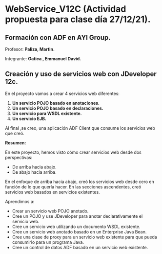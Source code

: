 # WebService_V12C  (Actividad propuesta para clase día 27/12/21).

## **Formación con ADF en AYI Group.**

Profesor:
**Paliza, Martin.**  

Integrante: **Gatica , Emmanuel David.**

## Creación y uso de servicios web con JDeveloper 12c.

En el proyecto vamos a crear 4 servicios web diferentes:

1) **Un servicio POJO basado en anotaciones.**
2) **Un servicio POJO basado en declaraciones.**
3) **Un servicio para WSDL existente.**
4) **Un servicio EJB.**

Al final ,se creo, una aplicación ADF Client que consume los servicios web que creó.

**Resumen:**

En este proyecto, hemos visto cómo crear servicios web desde dos perspectivas:
- De arriba hacia abajo.
- De abajo hacia arriba. 

En el enfoque de arriba hacia abajo, creó los servicios web desde cero en función de lo que quería hacer. 
En las secciones ascendentes, creó servicios web basados en servicios existentes. 

Aprendimos a:

- Crear un servicio web POJO anotado.
- Cree un POJO y use JDeveloper para anotar declarativamente el servicio web.
- Cree un servicio web utilizando un documento WSDL existente.
- Cree un servicio web anotado basado en un Enterprise Java Bean.
- Cree una clase de proxy para un servicio web existente para que pueda consumirlo para un programa Java.
- Cree un control de datos ADF basado en un servicio web existente.

